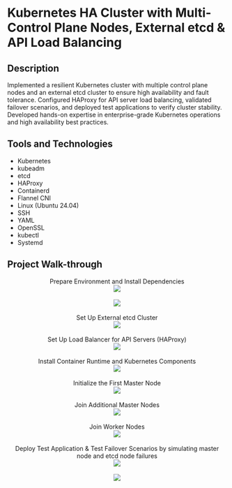 <h1>Kubernetes HA Cluster with Multi-Control Plane Nodes, External etcd & API Load Balancing</h1>


<h2>Description</h2>
Implemented a resilient Kubernetes cluster with multiple control plane nodes and an external etcd cluster to ensure high availability and fault tolerance. Configured HAProxy for API server load balancing, validated failover scenarios, and deployed test applications to verify cluster stability. Developed hands-on expertise in enterprise-grade Kubernetes operations and high availability best practices. <br />


<h2>Tools and Technologies</h2>

- Kubernetes
- kubeadm
- etcd
- HAProxy
- Containerd
- Flannel CNI
- Linux (Ubuntu 24.04)
- SSH
- YAML
- OpenSSL
- kubectl
- Systemd

<h2>Project Walk-through</h2>

<p align="center">
Prepare Environment and Install Dependencies <br />
<img src="https://i.postimg.cc/QCC3rwDp/0.jpg"/>
<br />
<br />
<img src="https://i.postimg.cc/5yrM9g9D/1.jpg"/>
<br />
<br />
Set Up External etcd Cluster <br/>
<img src="https://i.postimg.cc/Y2D7xrN8/2.jpg" />
<br />
<br />
Set Up Load Balancer for API Servers (HAProxy) <br/>
<img src="https://i.postimg.cc/MGY2fqK7/3.jpg"/>
<br />
<br />
Install Container Runtime and Kubernetes Components <br/>
<img src="https://i.postimg.cc/8CNxS9Bj/4.jpg" />
<br />
<br />
Initialize the First Master Node <br/>
<img src="https://i.postimg.cc/MHMF5Sxr/5.jpg" />
<br />
<br />
Join Additional Master Nodes <br/>
<img src="https://i.postimg.cc/668Wg4pF/6.jpg" />
<br />
<br />
Join Worker Nodes <br/>
<img src="https://i.postimg.cc/ZRrc55bm/7.jpg" />
<br />
<br />
Deploy Test Application & Test Failover Scenarios by simulating master node and etcd node failures <br/>
<img src="https://i.postimg.cc/s2XWLPHb/8.jpg" />
<br />
<br />
<img src="https://i.postimg.cc/SNhM4bt6/9.jpg" />
<br />
<br />

</p>

